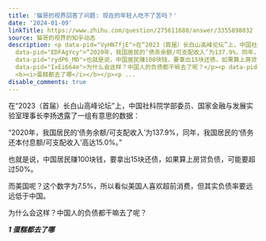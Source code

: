 ```yaml
---
title: '猫哥的视界回答了问题: 现在的年轻人吃不了苦吗？'
date: '2024-01-09'
linkTitle: https://www.zhihu.com/question/275611680/answer/3355898032
source: 猫哥的视界的知乎动态
description: <p data-pid="VyHN7fjE">在“2023（首届）长白山高峰论坛”上，中国社科院学部委员、国家金融与发展实验室理事长李扬透露了一组有意思的数据：</p><p
  data-pid="EDFAgYcy">“2020年，我国居民的‘债务余额/可支配收入’为137.9%，同年，我国居民的‘债务还本付息额/可支配收入’高达15.0%。”</p><p
  data-pid="rydP6_MD">也就是说，中国居民赚100块钱，要拿出15块还债，如果算上房贷负债，可能要超过50%。</p><p data-pid="UTu6-hOK">而美国呢？这个数字为7.5%，所以看似美国人喜欢超前消费，但其实负债率要远远低于中国。</p><p
  data-pid="IxEi664m">为什么会这样？中国人的负债都干嘛去了呢？</p><p data-pid="_o2WSqIo"><b><i>1 </i></b>
  <b><i>蛋糕都去了哪</i></b></p><p ...
disable_comments: true
---
```

<p data-pid="VyHN7fjE">在“2023（首届）长白山高峰论坛”上，中国社科院学部委员、国家金融与发展实验室理事长李扬透露了一组有意思的数据：</p><p data-pid="EDFAgYcy">“2020年，我国居民的‘债务余额/可支配收入’为137.9%，同年，我国居民的‘债务还本付息额/可支配收入’高达15.0%。”</p><p data-pid="rydP6_MD">也就是说，中国居民赚100块钱，要拿出15块还债，如果算上房贷负债，可能要超过50%。</p><p data-pid="UTu6-hOK">而美国呢？这个数字为7.5%，所以看似美国人喜欢超前消费，但其实负债率要远远低于中国。</p><p data-pid="IxEi664m">为什么会这样？中国人的负债都干嘛去了呢？</p><p data-pid="_o2WSqIo"><b><i>1 </i></b> <b><i>蛋糕都去了哪</i></b></p><p ...
